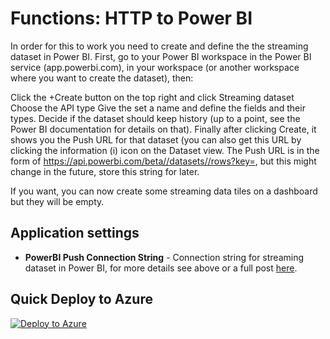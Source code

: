 # Functions: HTTP to Power BI
In order for this to work you need to create and define the the streaming dataset in Power BI. First, go to your Power BI workspace in the Power BI service (app.powerbi.com), in your workspace (or another workspace where you want to create the dataset), then:

Click the +Create button on the top right and click Streaming dataset Choose the API type Give the set a name and define the fields and their types. Decide if the dataset should keep history (up to a point, see the Power BI documentation for details on that). Finally after clicking Create, it shows you the Push URL for that dataset (you can also get this URL by clicking the information (i) icon on the Dataset view. The Push URL is in the form of https://api.powerbi.com/beta//datasets//rows?key=, but this might change in the future, store this string for later.

If you want, you can now create some streaming data tiles on a dashboard but they will be empty.

## Application settings

- **PowerBI Push Connection String** - Connection string for streaming dataset in Power BI, for more details see above or a full post [here](https://gist.github.com/eavanvalkenburg/9d2189fa5db171af4f78e768eb9466a7#power-bi-streaming-dataset).

## Quick Deploy to Azure

[![Deploy to Azure](http://azuredeploy.net/deploybutton.svg)](https://azuredeploy.net/)

